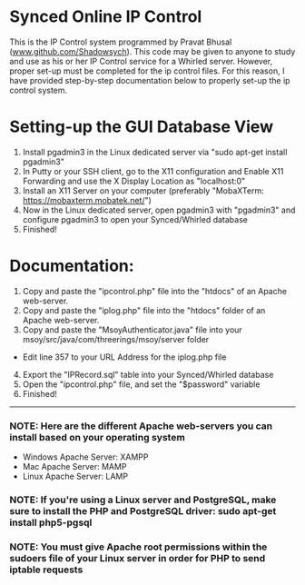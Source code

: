 # Synced Online IP Control
This is the IP Control system programmed by Pravat Bhusal (www.github.com/Shadowsych). This code may be given to anyone to study and use as his or her IP Control service for a Whirled server. However, proper set-up must be completed for the ip control files. For this reason, I have provided step-by-step documentation below to properly set-up the ip control system.

# Setting-up the GUI Database View
1. Install pgadmin3 in the Linux dedicated server via "sudo apt-get install pgadmin3"  
2. In Putty or your SSH client, go to the X11 configuration and Enable X11 Forwarding and use the X Display Location as "localhost:0"  
3. Install an X11 Server on your computer (preferably "MobaXTerm: https://mobaxterm.mobatek.net/")  
4. Now in the Linux dedicated server, open pgadmin3 with "pgadmin3" and configure pgadmin3 to open your Synced/Whirled database  
5. Finished!  

# Documentation:
1. Copy and paste the "ipcontrol.php" file into the "htdocs" of an Apache web-server.  
2. Copy and paste the "iplog.php" file into the "htdocs" folder of an Apache web-server.  
3. Copy and paste the "MsoyAuthenticator.java" file into your msoy/src/java/com/threerings/msoy/server folder 
- Edit line 357 to your URL Address for the iplog.php file 
4. Export the "IPRecord.sql" table into your Synced/Whirled database
5. Open the "ipcontrol.php" file, and set the "$password" variable  
6. Finished!  
-----------------------------------------------------------------------------------------------
### NOTE: Here are the different Apache web-servers you can install based on your operating system
- Windows Apache Server: XAMPP
- Mac Apache Server: MAMP
- Linux Apache Server: LAMP

### NOTE: If you're using a Linux server and PostgreSQL, make sure to install the PHP and PostgreSQL driver: sudo apt-get install php5-pgsql

### NOTE: You must give Apache root permissions within the sudoers file of your Linux server in order for PHP to send iptable requests

